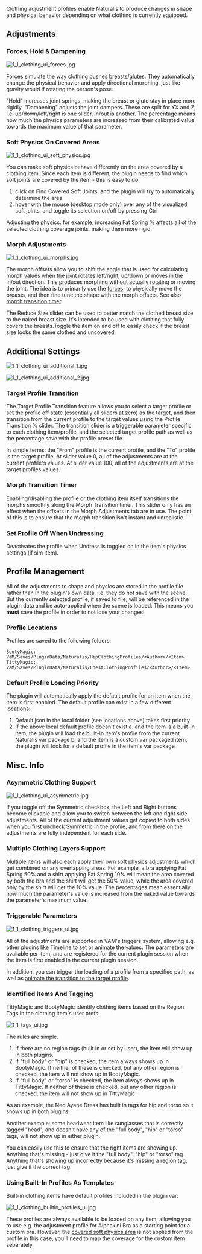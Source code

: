 Clothing adjustment profiles enable Naturalis to produce changes in shape and physical behavior depending on what clothing is currently equipped.

## Adjustments

### Forces, Hold & Dampening

![1_1_clothing_ui_forces.jpg](/assets/screens/naturalis/1_1_clothing_ui_forces.jpg)

Forces simulate the way clothing pushes breasts/glutes. They automatically change the physical behavior and apply directional morphing, just like gravity would if rotating the person's pose.

"Hold" increases joint springs, making the breast or glute stay in place more rigidly. "Dampening" adjusts the joint dampers. These are split for YX and Z, i.e. up/down/left/right is one slider, in/out is another. The percentage means how much the physics parameters are increased from their calibrated value towards the maximum value of that parameter.

### Soft Physics On Covered Areas

![1_1_clothing_ui_soft_physics.jpg](/assets/screens/naturalis/1_1_clothing_ui_soft_physics.jpg)

You can make soft physics behave differently on the area covered by a clothing item. Since each item is different, the plugin needs to find which soft joints are covered by the item - this is easy to do:

1. click on Find Covered Soft Joints, and the plugin will try to automatically determine the area
2. hover with the mouse (desktop mode only) over any of the visualized soft joints, and toggle its selection on/off by pressing Ctrl

Adjusting the physics: for example, increasing Fat Spring % affects all of the selected clothing coverage joints, making them more rigid.

### Morph Adjustments

![1_1_clothing_ui_morphs.jpg](/assets/screens/naturalis/1_1_clothing_ui_morphs.jpg)

The morph offsets allow you to shift the angle that is used for calculating morph values when the joint rotates left/right, up/down or moves in the in/out direction. This produces morphing without actually rotating or moving the joint. The idea is to primarily use the [forces](#forces-hold--dampening). to physically move the breasts, and then fine tune the shape with the morph offsets. See also [morph transition timer](#morph-transition-timer).

The Reduce Size slider can be used to better match the clothed breast size to the naked breast size. It's intended to be used with clothing that fully covers the breasts.Toggle the item on and off to easily check if the breast size looks the same clothed and uncovered.

## Additional Settings

![1_1_clothing_ui_additional_1.jpg](/assets/screens/naturalis/1_1_clothing_ui_additional_1.jpg)

![1_1_clothing_ui_additional_2.jpg](/assets/screens/naturalis/1_1_clothing_ui_additional_2.jpg)

### Target Profile Transition

The Target Profile Transition feature allows you to select a target profile or set the profile off state (essentially all sliders at zero) as the target, and then transition from the current profile to the target values using the Profile Transition % slider. The transition slider is a triggerable parameter specific to each clothing item/profile, and the selected target profile path as well as the percentage save with the profile preset file.

In simple terms: the "From" profile is the current profile, and the "To" profile is the target profile. At slider value 0, all of the adjustments are at the current profile's values. At slider value 100, all of the adjustments are at the target profiles values.

### Morph Transition Timer

Enabling/disabling the profile or the clothing item itself transitions the morphs smoothly along the Morph Transition timer. This slider only has an effect when the offsets in the Morph Adjustments tab are in use. The point of this is to ensure that the morph transition isn't instant and unrealistic.

### Set Profile Off When Undressing

Deactivates the profile when Undress is toggled on in the item's physics settings (if sim item).

## Profile Management

All of the adjustments to shape and physics are stored in the profile file rather than in the plugin's own data, i.e. they do not save with the scene. But the currently selected profile, if saved to file, will be referenced in the plugin data and be auto-applied when the scene is loaded. This means you **must** save the profile in order to not lose your changes!

### Profile Locations

Profiles are saved to the following folders:

```
BootyMagic: VaM/Saves/PluginData/Naturalis/HipClothingProfiles/<Author>/<Item>
TittyMagic: VaM/Saves/PluginData/Naturalis/ChestClothingProfiles/<Author>/<Item>
```

### Default Profile Loading Priority

The plugin will automatically apply the default profile for an item when the item is first enabled. The default profile can exist in a few different locations:

1. Default.json in the local folder (see locations above) takes first priority
2. If the above local default profile doesn't exist
    a. and the item is a built-in item, the plugin will load the built-in item's profile from the current Naturalis var package
    b. and the item is a custom var packaged item, the plugin will look for a default profile in the item's var package

## Misc. Info

### Asymmetric Clothing Support

![1_1_clothing_ui_asymmetric.jpg](/assets/screens/naturalis/1_1_clothing_ui_asymmetric.jpg)

If you toggle off the Symmetric checkbox, the Left and Right buttons become clickable and allow you to switch between the left and right side adjustments. All of the current adjustment values get copied to both sides when you first uncheck Symmetric in the profile, and from there on the adjustments are fully independent for each side.

### Multiple Clothing Layers Support

Multiple items will also each apply their own soft physics adjustments which get combined on any overlapping areas. For example, a bra applying Fat Spring 50% and a shirt applying Fat Spring 10% will mean the area covered by both the bra and the shirt will get the 50% value, while the area covered only by the shirt will get the 10% value. The percentages mean essentially how much the parameter's value is increased from the naked value towards the parameter's maximum value.

### Triggerable Parameters

![1_1_clothing_triggers_ui.jpg](/assets/screens/naturalis/1_1_clothing_triggers_ui.jpg)

All of the adjustments are supported in VAM's triggers system, allowing e.g. other plugins like Timeline to set or animate the values. The parameters are available per item, and are registered for the current plugin session when the item is first enabled in the current plugin session.

In addition, you can trigger the loading of a profile from a specified path, as well as [animate the transition to the target profile](#target-profile-transition).

### Identified Items And Tagging

TittyMagic and BootyMagic identify clothing items based on the Region Tags in the clothing item's user prefs:

![1_1_tags_ui.jpg](/assets/screens/naturalis/1_1_tags_ui.jpg)

The rules are simple.

1. If there are no region tags (built in or set by user), the item will show up in both plugins.
2. If "full body" or "hip" is checked, the item always shows up in BootyMagic. If neither of these is checked, but any other region is checked, the item will not show up in BootyMagic.
3. If "full body" or "torso" is checked, the item always shows up in TittyMagic. If neither of these is checked, but any other region is checked, the item will not show up in TittyMagic.

As an example, the Neo Ayane Dress has built in tags for hip and torso so it shows up in both plugins.

Another example: some headwear item like sunglasses that is correctly tagged "head", and doesn't have any of the "full body", "hip" or "torso" tags, will not show up in either plugin.

You can easily use this to ensure that the right items are showing up. Anything that's missing - just give it the "full body", "hip" or "torso" tag. Anything that's showing up incorrectly because it's missing a region tag, just give it the correct tag.

### Using Built-In Profiles As Templates

Built-in clothing items have default profiles included in the plugin var:

![1_1_clothing_builtin_profiles_ui.jpg](/assets/screens/naturalis/1_1_clothing_builtin_profiles_ui.jpg)

These profiles are always available to be loaded on any item, allowing you to use e.g. the adjustment profile for Alphakini Bra as a starting point for a custom bra. However, the [covered soft physics area](#soft-physics-on-covered-areas) is not applied from the profile in this case, you'll need to map the coverage for the custom item separately.
